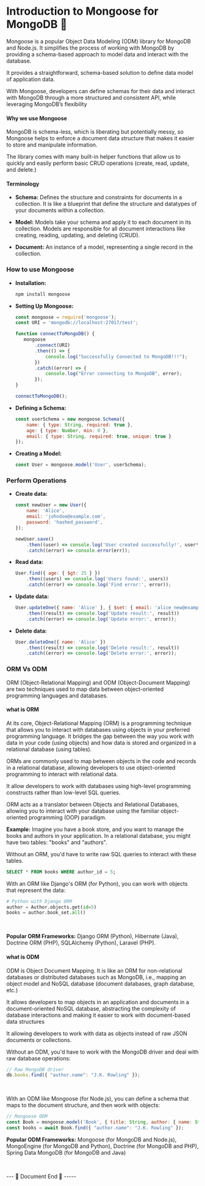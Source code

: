 
# Introduction to Mongoose for MongoDB 🦦

Mongoose is a popular Object Data Modeling (ODM) library for MongoDB and Node.js. It simplifies the process of working with MongoDB by providing a schema-based approach to model data and interact with the database.

It provides a straightforward, schema-based solution to define data model of application data.

With Mongoose, developers can define schemas for their data and interact with MongoDB through a more structured and consistent API, while leveraging MongoDB’s flexibility

#### Why we use Mongoose

MongoDB is schema-less, which is liberating but potentially messy, so Mongoose helps to enforce a document data structure that makes it easier to store and manipulate information. 

The library comes with many built-in helper functions that allow us to quickly and easily perform basic CRUD operations (create, read, update, and delete.)


#### Terminology

- **Schema:** Defines the structure and constraints for documents in a collection. It is like a blueprint that define the structure and datatypes of your documents within a collection. 

- **Model:** Models take your schema and apply it to each document in its collection. Models are responsible for all document interactions like creating, reading, updating, and deleting (CRUD).

- **Document:** An instance of a model, representing a single record in the collection.


### How to use Mongoose

- **Installation:**
    ```javascript
    npm install mongoose
    ```

-  **Setting Up Mongoose:**
     ```javascript
    const mongoose = require('mongoose');
    const URI = 'mongodb://localhost:27017/test';

    function connectToMongoDB() {
        mongoose
            .connect(URI)
            .then(() => {
                console.log("Successfully Connected to MongoDB!!!");
            })
            .catch((error) => {
                console.log("Error connecting to MongoDB", error);
            });
    }

    connectToMongoDB();
    ```

- **Defining a Schema:**
    ```javascript
    const userSchema = new mongoose.Schema({
        name: { type: String, required: true },
        age: { type: Number, min: 0 },
        email: { type: String, required: true, unique: true }
    });
    ```

- **Creating a Model:**
    ```javascript
    const User = mongoose.model('User', userSchema);
    ```

### Perform Operations

- **Create data:**
    ```javascript
    const newUser = new User({
        name: 'Alice',
        email: 'johndoe@example.com',
        password: 'hashed_password',
    });

    newUser.save()
        .then((user) => console.log('User created successfully!', user**))
        .catch((error) => console.error(err));
    ```

- **Read data:**
    ```javascript
    User.find({ age: { $gt: 25 } })
        .then((users) => console.log('Users found:', users))
        .catch((error) => console.log('Find error:', error));
    ```

- **Update data:**
    ```javascript
    User.updateOne({ name: 'Alice' }, { $set: { email: 'alice_new@example.com' } })
        .then((result) => console.log('Update result:', result))
        .catch((error) => console.log('Update error:', error));
    ```

- **Delete data:**
    ```javascript
    User.deleteOne({ name: 'Alice' })
        .then((result) => console.log('Delete result:', result))
        .catch((error) => console.log('Delete error:', error));
    ```


### ORM Vs ODM 

ORM (Object-Relational Mapping) and ODM (Object-Document Mapping) are two techniques used to map data between object-oriented programming languages and databases.

#### what is ORM

At its core, Object-Relational Mapping (ORM) is a programming technique that allows you to interact with databases using objects in your preferred programming language. It bridges the gap between the way you work with data in your code (using objects) and how data is stored and organized in a relational database (using tables).

ORMs are commonly used to map between objects in the code and records in a relational database, allowing developers to use object-oriented programming to interact with relational data.

It allow developers to work with databases using high-level programming constructs rather than low-level SQL queries.

ORM acts as a translator between Objects and Relational Databases, allowing you to interact with your database using the familiar object-oriented programming (OOP) paradigm.

**Example:** Imagine you have a book store, and you want to manage the books and authors in your application. In a relational database, you might have two tables: "books" and "authors".

Without an ORM, you'd have to write raw SQL queries to interact with these tables.

```sql
SELECT * FROM books WHERE author_id = 5;
```

With an ORM like Django's ORM (for Python), you can work with objects that represent the data:

```python
# Python with Django ORM
author = Author.objects.get(id=5)
books = author.book_set.all()
```

<br>

**Popular ORM Frameworks:** Django ORM (Python), Hibernate (Java), Doctrine ORM (PHP), SQLAlchemy (Python), Laravel (PHP).

#### what is ODM

ODM is Object Document Mapping. It is like an ORM for non-relational databases or distributed databases such as MongoDB, i.e., mapping an object model and NoSQL database (document databases, graph database, etc.)

It allows developers to map objects in an application and documents in a document-oriented NoSQL database, abstracting the complexity of database interactions and making it easier to work with document-based data structures

It allowing developers to work with data as objects instead of raw JSON documents or collections.

Without an ODM, you'd have to work with the MongoDB driver and deal with raw database operations:

```javascript
// Raw MongoDB driver
db.books.find({ "author.name": "J.K. Rowling" });
```

<br>

With an ODM like Mongoose (for Node.js), you can define a schema that maps to the document structure, and then work with objects:

```javascript
// Mongoose ODM
const Book = mongoose.model('Book', { title: String, author: { name: String, age: Number } });
const books = await Book.find({ "author.name": "J.K. Rowling" });
```

**Popular ODM Frameworks:** Mongoose (for MongoDB and Node.js), MongoEngine (for MongoDB and Python), Doctrine (for MongoDB and PHP), Spring Data MongoDB (for MongoDB and Java)
 
<br>

--- 📄 Document End 🎉 -----